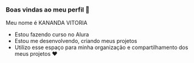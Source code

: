 ### Boas vindas ao meu perfil 💙

Meu nome é KANANDA VITORIA

- Estou fazendo curso no Alura
- Estou me desenvolvendo, criando meus projetos
- Utilizo esse espaço para minha organização e compartilhamento dos meus projetos ❤️

